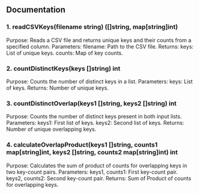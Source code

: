 ## Documentation

### 1. readCSVKeys(filename string) ([]string, map[string]int)
Purpose: Reads a CSV file and returns unique keys and their counts from a specified column.
Parameters:
filename: Path to the CSV file.
Returns:
keys: List of unique keys.
counts: Map of key counts.

### 2. countDistinctKeys(keys []string) int
Purpose: Counts the number of distinct keys in a list.
Parameters:
keys: List of keys.
Returns:
Number of unique keys.

### 3. countDistinctOverlap(keys1 []string, keys2 []string) int
Purpose: Counts the number of distinct keys present in both input lists.
Parameters:
keys1: First list of keys.
keys2: Second list of keys.
Returns:
Number of unique overlapping keys.

### 4. calculateOverlapProduct(keys1 []string, counts1 map[string]int, keys2 []string, counts2 map[string]int) int
Purpose: Calculates the sum of product of counts for overlapping keys in two key-count pairs.
Parameters:
keys1, counts1: First key-count pair.
keys2, counts2: Second key-count pair.
Returns:
Sum of Product of counts for overlapping keys.

